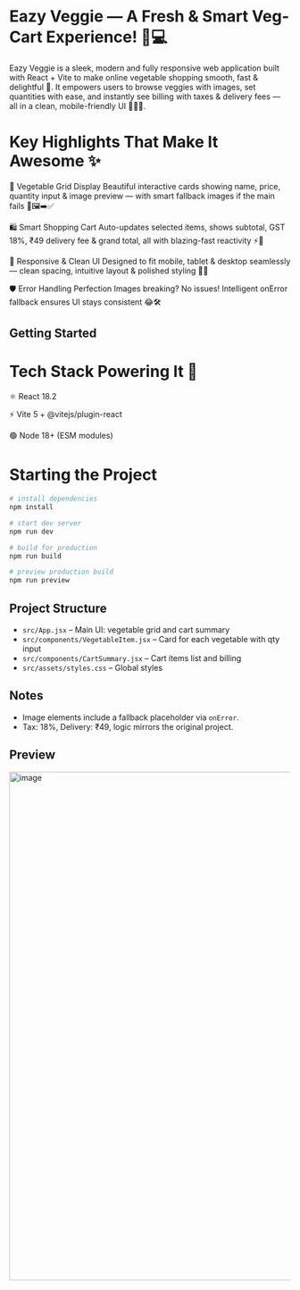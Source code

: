 # Eazy Veggie — A Fresh & Smart Veg-Cart Experience! 🌱💻

Eazy Veggie is a sleek, modern and fully responsive web application built with React + Vite to make online vegetable shopping smooth, fast & delightful 🎯. It empowers users to browse veggies with images, set quantities with ease, and instantly see billing with taxes & delivery fees — all in a clean, mobile-friendly UI 🧾📲💚.

# Key Highlights That Make It Awesome ✨

🧺 Vegetable Grid Display
Beautiful interactive cards showing name, price, quantity input & image preview — with smart fallback images if the main fails 🚫🖼️➡️✅

🛍️ Smart Shopping Cart
Auto-updates selected items, shows subtotal, GST 18%, ₹49 delivery fee & grand total, all with blazing-fast reactivity ⚡💸

📱 Responsive & Clean UI
Designed to fit mobile, tablet & desktop seamlessly — clean spacing, intuitive layout & polished styling 🎨📐

🛡️ Error Handling Perfection
Images breaking? No issues! Intelligent onError fallback ensures UI stays consistent 😂🛠️
## Getting Started


# Tech Stack Powering It 🚀

⚛️ React 18.2

⚡ Vite 5 + @vitejs/plugin-react

🟢 Node 18+ (ESM modules)

# Starting the Project
```bash
# install dependencies
npm install

# start dev server
npm run dev

# build for production
npm run build

# preview production build
npm run preview
```



## Project Structure

- `src/App.jsx` – Main UI: vegetable grid and cart summary
- `src/components/VegetableItem.jsx` – Card for each vegetable with qty input
- `src/components/CartSummary.jsx` – Cart items list and billing
- `src/assets/styles.css` – Global styles

## Notes

- Image elements include a fallback placeholder via `onError`.
- Tax: 18%, Delivery: ₹49, logic mirrors the original project.


## Preview







<img width="1301" height="911" alt="image" src="https://github.com/user-attachments/assets/a1fe51bf-085e-4d5a-bccd-361255cb81ec" />

